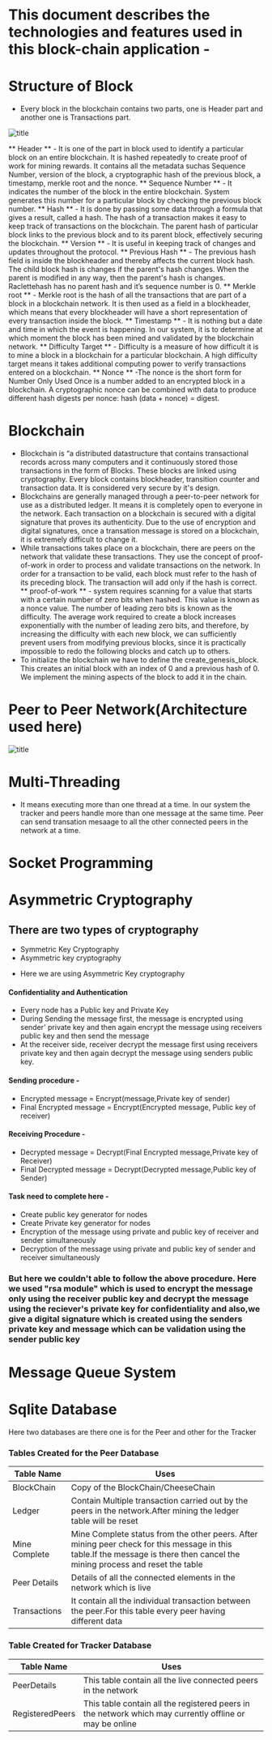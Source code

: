 # This document describes the technologies and features used in this block-chain application - 

# Structure of Block
* Every block in the blockchain contains two parts, one is Header part and another one is Transactions part.

![title](Images/Strucutre%20of%20the%20Block.png)

** Header ** - It is one of the part in block used to identify a particular block on an entire blockchain. It is hashed repeatedly to create proof of work for mining rewards. It contains all the metadata suchas Sequence Number, version of the block, a cryptographic hash of the previous block, a timestamp, merkle root and the nonce.
** Sequence Number ** - It indicates the number of the block in the entire blockchain. System generates this number for a particular block by checking the previous block number.
** Hash ** -  It is done by passing some data through a formula that gives a result, called a hash. The hash of a transaction makes it easy to keep track of transactions on the blockchain. The parent hash of particular block links to the previous block and to its parent block, effectively securing the blockchain.
** Version ** -  It is useful in keeping track of changes and updates throughout the protocol.
** Previous Hash ** -  The previous hash field is inside the blockheader and thereby affects the current block hash. The child block hash is changes if the parent's hash changes. When the parent is modified in any way, then the  parent's hash is changes. Raclettehash has no parent hash and it’s sequence number is 0.
** Merkle root ** - Merkle root is the hash of all the transactions that are part of a block in a blockchain network. It is then used as a field in a blockheader, which means that every blockheader will have a short representation of every transaction inside the block.
** Timestamp   ** - It is nothing but a date and time in which the event is happening. In our system, it is to determine at which moment the block has been mined and validated by the blockchain network.
** Difficulty Target ** - Difficulty is a measure of how difficult it is to mine a block in a blockchain for a particular blockchain. A high difficulty target means it takes additional computing power to verify transactions entered on a blockchain.
** Nonce ** -The nonce is the short form for Number Only Used Once is a number added to an encrypted block in a blockchain.  A cryptographic nonce can be combined with data to produce different hash digests per nonce: hash (data + nonce) = digest.


# Blockchain 
* Blockchain is “a distributed datastructure that contains transactional records across many computers and it continuously stored those transactions in the form of Blocks. These blocks are linked using cryptography. Every block contains blockheader, transition counter and transaction data. It is considered very secure by it's design. 
* Blockchains are generally managed through a peer-to-peer network for use as a distributed ledger. It means it is completely open to everyone in the network. Each transaction on a blockchain is secured with a digital signature that proves its authenticity. Due to the use of encryption and digital signatures, once a transation message is stored on a blockchain, it is extremely difficult to change it.
* While transactions takes place on a blockchain, there are peers on the network that validate these transactions. They use the concept of proof-of-work in order to process and validate transactions on the network. In order for a transaction to be valid, each block must refer to the hash of its preceding block. The transaction will add only if the hash is correct. 
** proof-of-work ** - system requires scanning for a value that starts with a certain number of zero bits when hashed. This value is known as a nonce value. The number of leading zero bits is known as the difficulty. The average work required to create a block increases exponentially with the number of leading zero bits, and therefore, by increasing the difficulty with each new block, we can sufficiently prevent users from modifying previous blocks, since it is practically impossible to redo the following blocks and catch up to others.
* To initialize the blockchain we have to define the create_genesis_block. This creates an initial block with an index of 0 and a previous hash of 0. We implement the mining aspects of the block to add it in the chain.

# Peer to Peer Network(Architecture used here)
![title](Images/p2pnetwork.png)

# Multi-Threading
* It means executing more than one thread at a time. In our system the tracker and peers handle more than one message at the same time. Peer can send transation mesaage to all the other connected peers in the network at a time.

# Socket Programming


# Asymmetric Cryptography 
## There are two types of cryptography
* Symmetric Key Cryptography
* Asymmetric key cryptography
- Here we are using Asymmetric Key cryptography 
#### Confidentiality and Authentication
* Every node has a Public key and Private Key
* During Sending the message first, the message is encrypted using sender' private key and then again encrypt the message using receivers public key and then send the message
* At the receiver side, receiver decrypt the message first using receivers private key and then again decrypt the message using senders public key.
#### Sending procedure - 
* Encrypted message = Encrypt(message,Private key of sender)
* Final Encrypted message = Encrypt(Encrypted message, Public key of receiver)
#### Receiving Procedure -
* Decrypted message = Decrypt(Final Encrypted message,Private key of Receiver)
* Final Decrypted message = Decrypt(Decrypted message,Public key of Sender)
#### Task need to complete here - 
* Create public key generator for nodes
* Create Private key generator for nodes
* Encryption of the message using private and public key of receiver and sender simultaneously
* Decryption of the message using private and public key of sender and receiver simultaneously

### But here we couldn't able to follow the above procedure. Here we used "rsa module" which is used to encrypt the message only using the receiver public key  and decrypt the message using the reciever's private key for confidentiality and also,we give a digital signature which is created using the senders private key and message which can be validation using the sender public key 
# Message Queue System

# Sqlite Database
Here two databases are there one is for the Peer and other for the Tracker

### Tables Created for the Peer Database
|Table Name |Uses|
|--------|--------------|
|BlockChain|Copy of the BlockChain/CheeseChain|
|Ledger|Contain Multiple transaction carried out by the peers in the network.After mining the ledger table will be reset|
|Mine Complete|Mine Complete status from the other peers. After mining peer check for this message in this table.If the message is there then cancel the mining process and reset the table|
|Peer Details|Details of all the connected elements in the network which is live|
|Transactions|It contain all the individual transaction between the peer.For this table every peer having different data|

### Table Created for Tracker Database
|Table Name |Uses|
|--------|--------------|
|PeerDetails|This table contain all the live connected peers in the network|
|RegisteredPeers|This table contain all the registered peers in the network which may currently offline or may be online|
